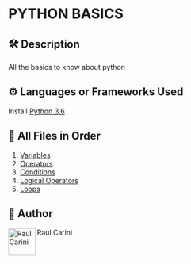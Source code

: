 # PYTHON BASICS

## 🛠️ Description
<!--Remove the below lines and add yours -->
All the basics to know about python

## ⚙️ Languages or Frameworks Used
<!--Remove the below lines and add yours -->
Install [Python 3.6](https://www.python.org/downloads/)

## 🌟 All Files in Order
<!--Remove the below lines and add yours -->
1. [Variables](/variables.py)
2. [Operators](/operators.py)
3. [Conditions](/conditions.py)
4. [Logical Operators](/logical_operators.py)
5. [Loops](/loops.py)
## 🤖 Author
<!--Remove the below lines and add yours -->
<a href="https://www.raulcarini.com">
  <img align="left" alt="Raul Carini" width="55px" src="https://avatars.githubusercontent.com/u/85316240" />
</a>
Raul Carini
